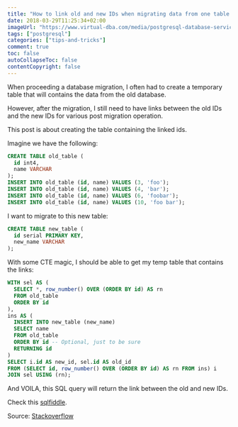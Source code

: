 ```yaml
---
title: "How to link old and new IDs when migrating data from one table to another"
date: 2018-03-29T11:25:34+02:00
imageUrl: "https://www.virtual-dba.com/media/postgresql-database-services-remote-dba.png"
tags: ["postgresql"]
categories: ["tips-and-tricks"]
comment: true
toc: false
autoCollapseToc: false
contentCopyright: false
---
```


When proceeding a database migration, I often had to create a temporary table that will contains 
the data from the old database.

However, after the migration, I still need to have links between the old IDs and the new IDs for
various post migration operation.

This post is about creating the table containing the linked ids.

<!--more-->

Imagine we have the following:

```sql
CREATE TABLE old_table (
  id int4,
  name VARCHAR
);
INSERT INTO old_table (id, name) VALUES (3, 'foo');
INSERT INTO old_table (id, name) VALUES (4, 'bar');
INSERT INTO old_table (id, name) VALUES (6, 'foobar');
INSERT INTO old_table (id, name) VALUES (10, 'foo bar');
```

I want to migrate to this new table:

```sql
CREATE TABLE new_table (
  id serial PRIMARY KEY,
  new_name VARCHAR
);
```

With some CTE magic, I should be able to get my temp table that contains the links:

```sql
WITH sel AS (
  SELECT *, row_number() OVER (ORDER BY id) AS rn
  FROM old_table
  ORDER BY id
),
ins AS (
  INSERT INTO new_table (new_name)
  SELECT name
  FROM old_table
  ORDER BY id -- Optional, just to be sure
  RETURNING id
)
SELECT i.id AS new_id, sel.id AS old_id
FROM (SELECT id, row_number() OVER (ORDER BY id) AS rn FROM ins) i
JOIN sel USING (rn);
```

And VOILA, this SQL query will return the link between the old and new IDs.

Check this [sqlfiddle](http://sqlfiddle.com/#!17/2b8d8/1).

Source: [Stackoverflow](https://stackoverflow.com/questions/29256888/insert-into-from-select-returning-id-mappings)


